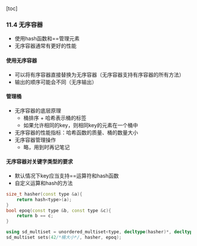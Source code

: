 [toc]

### 11.4 无序容器

* 使用hash函数和==管理元素
* 无序容器通常有更好的性能

#### 使用无序容器

* 可以将有序容器直接替换为无序容器（无序容器支持有序容器的所有方法）
* 输出的顺序可能会不同（无序输出）

#### 管理桶

* 无序容器的底层原理
  * 桶排序 + 哈希表示桶的标签
  * 如果允许相同的key，则相同key的元素在一个桶中
* 无序容器的性能指标：哈希函数的质量、桶的数量大小
* 无序容器管理操作
  * 略，用到时再记笔记

#### 无序容器对关键字类型的要求

* 默认情况下key应当支持==运算符和hash函数
* 自定义运算和hash的方法

```C++
size_t hasher(const type &a){
    return hash<type>(a);
}
bool epoq(const type &b, const type &c){
    return b == c;
}
```

```C++
using sd_multiset = unordered_multiset<type, decltype(hasher)*, decltype(epoq)*>;
sd_multiset sets(42/*桶大小*/, hasher, epoq);
```

